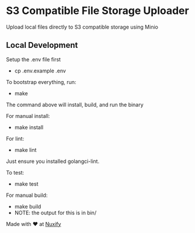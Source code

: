 # S3 Compatible File Storage Uploader
Upload local files directly to S3 compatible storage using Minio

## Local Development

Setup the .env file first
- cp .env.example .env

To bootstrap everything, run:
- make

The command above will install, build, and run the binary

For manual install:
- make install

For lint:
- make lint

Just ensure you installed golangci-lint.

To test:
- make test

For manual build:
- make build
- NOTE: the output for this is in bin/

Made with ❤️ at [Nuxify](https://nuxify.tech)
